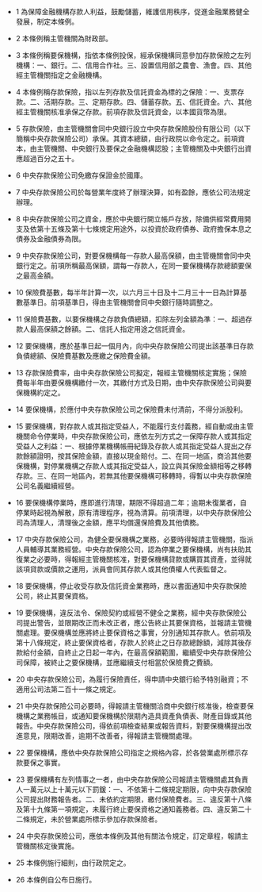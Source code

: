 * 1 為保障金融機構存款人利益，鼓勵儲蓄，維護信用秩序，促進金融業務健全發展，制定本條例。

* 2 本條例稱主管機關為財政部。

* 3 本條例稱要保機構，指依本條例投保，經承保機構同意參加存款保險之左列機構：一、銀行。二、信用合作社。三、設置信用部之農會、漁會。四、其他經主管機關指定之金融機構。

* 4 本條例稱存款保險，指以左列存款及信託資金為標的之保險：一、支票存款。二、活期存款。三、定期存款。四、儲蓄存款。五、信託資金。六、其他經主管機關核准承保之存款。前項存款及信託資金，以本國貨幣為限。

* 5 存款保險，由主管機關會同中央銀行設立中央存款保險股份有限公司（以下簡稱中央存款保險公司）承保。其資本總額，由行政院以命令定之。前項資本，由主管機關、中央銀行及要保之金融機構認股；主管機關及中央銀行出資應超過百分之五十。

* 6 中央存款保險公司免繳存保證金於國庫。

* 7 中央存款保險公司於每營業年度終了辦理決算，如有盈餘，應依公司法規定辦理。

* 8 中央存款保險公司之資金，應於中央銀行開立帳戶存放，除備供經常費用開支及依第十五條及第十七條規定用途外，以投資於政府債券、政府擔保本息之債券及金融債券為限。

* 9 中央存款保險公司，對要保機構每一存款人最高保額，由主管機關會同中央銀行定之。前項所稱最高保額，謂每一存款人，在同一要保機構存款總額要保之最高金額。

* 10 保險費基數，每半年計算一次，以六月三十日及十二月三十一日為計算基數基準日。前項基準日，得由主管機關會同中央銀行隨時調整之。

* 11 保險費基數，以要保機構之存款負債總額，扣除左列金額為準：一、超過存款人最高保額之餘額。二、信託人指定用途之信託資金。

* 12 要保機構，應於基準日起一個月內，向中央存款保險公司提出該基準日存款負債總額、保險費基數及應繳之保險費金額。

* 13 存款保險費率，由中央存款保險公司擬定，報經主管機關核定實施；保險費每半年由要保機構繳付一次，其繳付方式及日期，由中央存款保險公司與要保機構約定之。

* 14 要保機構，於應付中央存款保險公司之保險費未付清前，不得分派股利。

* 15 要保機構，對存款人或其指定受益人，不能履行支付義務，經自動或由主管機關命令停業時，中央存款保險公司，應依左列方式之一保障存款人或其指定受益人之利益：一、根據停業機構帳冊紀錄及存款人或其指定受益人提出之存款餘額證明，按其保險金額，直接以現金賠付。二、在同一地區，商洽其他要保機構，對停業機構之存款人或其指定受益人，設立與其保險金額相等之移轉存款。三、在同一地區內，若無其他要保機構可移轉時，得暫以中央存款保險公司名義繼續經營。

* 16 要保機構停業時，應即進行清理，期限不得超過二年；逾期未復業者，自停業時起視為解散，原有清理程序，視為清算。前項清理，以中央存款保險公司為清理人，清理後之金額，應平均償還保險費及其他債務。

* 17 中央存款保險公司，為健全要保機構之業務，必要時得報請主管機關，指派人員輔導其業務經營。中央存款保險公司，認為停業之要保機構，尚有扶助其復業之必要時，得報經主管機關核准，對要保機構貸款或購買其資產，並得就該項貸款或價款之運用，派員會同其存款人或其他債權人代表監督之。

* 18 要保機構，停止收受存款及信託資金業務時，應以書面通知中央存款保險公司，終止其要保資格。

* 19 要保機構，違反法令、保險契約或經營不健全之業務，經中央存款保險公司提出警告，並限期改正而未改正者，應公告終止其要保資格，並報請主管機關處理。要保機構並應將終止要保資格之事實，分別通知其存款人。依前項及第十八條規定，終止要保資格者，存款人於終止之日存款總餘額，減除其後存款給付金額，自終止之日起一年內，在最高保額範圍，繼續受中央存款保險公司保障，被終止之要保機構，並應繼續支付相當於保險費之費額。

* 20 中央存款保險公司，為履行保險責任，得申請中央銀行給予特別融資；不適用公司法第二百十一條之規定。

* 21 中央存款保險公司必要時，得報請主管機關洽商中央銀行核准後，檢查要保機構之業務帳目，或通知要保機構於限期內造具資產負債表、財產目錄或其他報告。中央存款保險公司，得依前項檢查結果或報告資料，對要保機構提出改進意見，限期改善，逾期不改善者，得報請主管機關處理。

* 22 要保機構，應依中央存款保險公司指定之規格內容，於各營業處所標示存款要保之事實。

* 23 要保機構有左列情事之一者，由中央存款保險公司報請主管機關處其負責人一萬元以上十萬元以下罰鍰：一、不依第十二條規定期限，向中央存款保險公司提出財務報告者。二、未依約定期限，繳付保險費者。三、違反第十八條及第十九條第一項規定，未履行終止要保資格之通知義務者。四、違反第二十二條規定，未於營業處所標示參加存款保險者。

* 24 中央存款保險公司，應依本條例及其他有關法令規定，訂定章程，報請主管機關核定後實施。

* 25 本條例施行細則，由行政院定之。

* 26 本條例自公布日施行。

